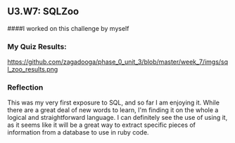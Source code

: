 ## U3.W7: SQLZoo

####I worked on this challenge by myself



### My Quiz Results:

https://github.com/zagadooga/phase_0_unit_3/blob/master/week_7/imgs/sql_zoo_results.png





### Reflection
This was my very first exposure to SQL, and so far I am enjoying it. While there are a great
deal of new words to learn, I'm finding it on the whole a logical and straightforward language.
I can definitely see the use of using it, as it seems like it will be a great way to extract specific
pieces of information from a database to use in ruby code.